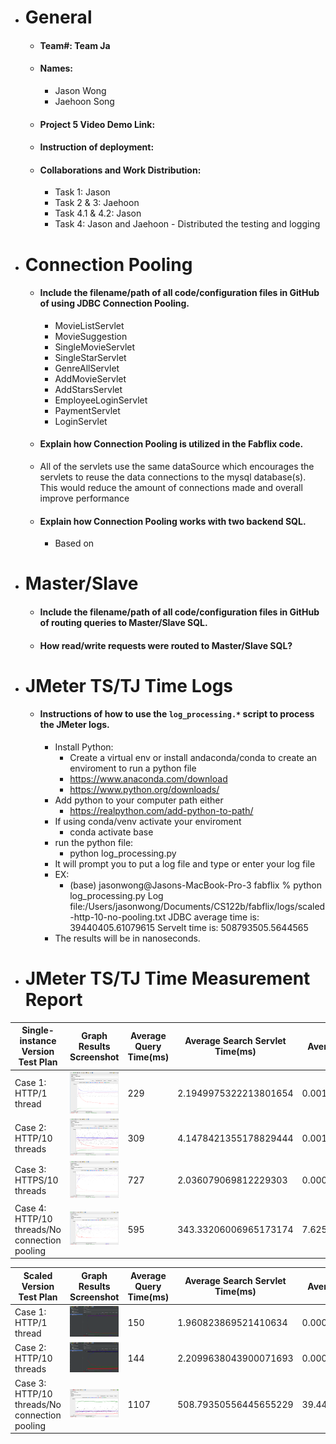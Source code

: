 - # General
    - #### Team#: Team Ja
    
    - #### Names:
      - Jason Wong
      - Jaehoon Song
    
    - #### Project 5 Video Demo Link:

    - #### Instruction of deployment:

    - #### Collaborations and Work Distribution:
      - Task 1: Jason
      - Task 2 & 3: Jaehoon
      - Task 4.1 & 4.2: Jason
      - Task 4: Jason and Jaehoon - Distributed the testing and logging 

- # Connection Pooling
    - #### Include the filename/path of all code/configuration files in GitHub of using JDBC Connection Pooling.
      - MovieListServlet
      - MovieSuggestion
      - SingleMovieServlet
      - SingleStarServlet
      - GenreAllServlet
      - AddMovieServlet
      - AddStarsServlet
      - EmployeeLoginServlet
      - PaymentServlet
      - LoginServlet
    -  #### Explain how Connection Pooling is utilized in the Fabflix code. 
     - All of the servlets use the same dataSource which encourages the servlets to reuse the data connections to the mysql database(s). This would reduce the amount of connections made and overall improve performance
    - #### Explain how Connection Pooling works with two backend SQL.
      - Based on 

- # Master/Slave
    - #### Include the filename/path of all code/configuration files in GitHub of routing queries to Master/Slave SQL.

    - #### How read/write requests were routed to Master/Slave SQL?
    

- # JMeter TS/TJ Time Logs
    - #### Instructions of how to use the `log_processing.*` script to process the JMeter logs.
      - Install Python:
        - Create a virtual env or install andaconda/conda to create an enviroment to run a python file  
        - https://www.anaconda.com/download
        - https://www.python.org/downloads/
      - Add python to your computer path either
        - https://realpython.com/add-python-to-path/
      - If using conda/venv activate your enviroment
        - conda activate base
      - run the python file:
        - python log_processing.py
      - It will prompt you to put a log file and type or enter your log file
      - EX:
        - (base) jasonwong@Jasons-MacBook-Pro-3 fabflix % python log_processing.py
          Log file:/Users/jasonwong/Documents/CS122b/fabflix/logs/scaled-http-10-no-pooling.txt
          JDBC average time is: 39440405.61079615
          Servelt time is: 508793505.5644565
      - The results will be in nanoseconds.


- # JMeter TS/TJ Time Measurement Report

| **Single-instance Version Test Plan**          | **Graph Results Screenshot**                         | **Average Query Time(ms)** | **Average Search Servlet Time(ms)** | **Average JDBC Time(ms)** | **Analysis** |
|------------------------------------------------|------------------------------------------------------|----------------------------|-----------------------------------|---------------------------|--------------|
| Case 1: HTTP/1 thread                          | ![](img/single-instance-http-1thread.png)            | 229                        | 2.1949975322213801654                                  | 0.0016876                 | ??           |
| Case 2: HTTP/10 threads                        | ![](img/single-instance-http-10thread.png)           | 309                        | 4.1478421355178829444                                | 0.0014308                 | ??           |
| Case 3: HTTPS/10 threads                       | ![](img/single-instance-https-10thread.png)          | 727                        | 2.036079069812229303                                | 0.00022805                | ??           |
| Case 4: HTTP/10 threads/No connection pooling  | ![](img/single-instance-http-10thread-nopooling.png) | 595                        | 343.33206006965173174                                | 7.6253382254726362888                        | ??           |

| **Scaled Version Test Plan**                   | **Graph Results Screenshot**                         | **Average Query Time(ms)** | **Average Search Servlet Time(ms)** | **Average JDBC Time(ms)** | **Analysis** |
|------------------------------------------------|------------------------------------------------------|----------------------------|-------------------------------------|---------------------------|--------------|
| Case 1: HTTP/1 thread                          | ![](img/scaled-instance-http-1thread.png)            | 150                        | 1.960823869521410634                                  | 0.0008266                        | ??           |
| Case 2: HTTP/10 threads                        | ![](img/scaled-instance-http-10thread.png)           | 144                        | 2.2099638043900071693                                  | 0.00029919                       | ??           |
| Case 3: HTTP/10 threads/No connection pooling  | ![](img/scaled-http-10thread-no-pooling.png) | 1107                         | 508.79350556445655229                                  | 39.440405610796155145                        | ??           |
